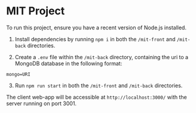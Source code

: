 # MIT Project

To run this project, ensure you have a recent version of Node.js installed.

1) Install dependencies by running `npm i` in both the `/mit-front` and `/mit-back` directories.

2) Create a `.env` file within the `/mit-back` directory, containing the uri to a MongoDB database in the following format:
```
mongo=URI
```

3) Run `npm run start` in both the `/mit-front` and `/mit-back` directories.

The client web-app will be accessible at `http://localhost:3000/` with the server running on port 3001.